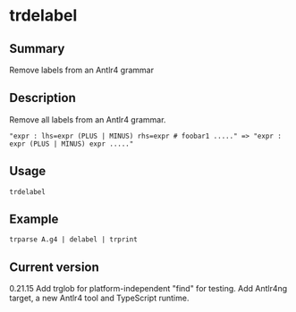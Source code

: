 # trdelabel

## Summary

Remove labels from an Antlr4 grammar

## Description

Remove all labels from an Antlr4 grammar.

    "expr : lhs=expr (PLUS | MINUS) rhs=expr # foobar1 ....." => "expr : expr (PLUS | MINUS) expr ....."

## Usage

    trdelabel

## Example

    trparse A.g4 | delabel | trprint

## Current version

0.21.15 Add trglob for platform-independent "find" for testing. Add Antlr4ng target, a new Antlr4 tool and TypeScript runtime.

